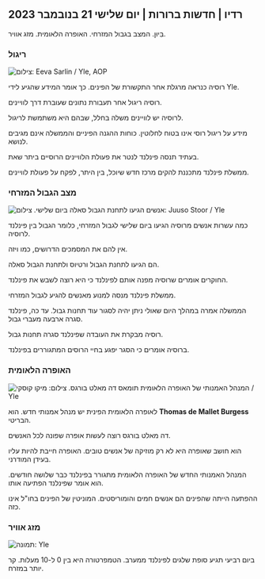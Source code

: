 ## רדיו \| חדשות ברורות \| יום שלישי 21 בנובמבר 2023

בִּיוּן. המצב בגבול המזרחי. האופרה הלאומית. מזג אוויר.

### ריגול

![ צילום: Eeva Sarlin / Yle, AOP](https://images.cdn.yle.fi/image/upload/c_crop,h_562,w_1000,x_0,y_32/ar_1.77777777777777777,c_fill,g_faces,h_6700,h_6700dpr_1.0/q_auto:eco/f_auto/fl_lossy/v1700569701/39-1204215655ca2203557b)

רוסיה כנראה מרגלת אחר התקשורת של הפינים. כך אומר המידע שהגיע לידי Yle.

רוסיה ריגול אחר תעבורת נתונים שעוברת דרך לוויינים.

לרוסיה יש לוויינים משלה בחלל, שבהם היא משתמשת לריגול.

מידע על ריגול רוסי אינו בטוח לחלוטין. כוחות ההגנה הפיניים והממשלה אינם מגיבים לנושא.

בעתיד תנסה פינלנד לנטר את פעולת הלוויינים הרוסיים ביתר שאת.

ממשלת פינלנד מתכננת להקים מרכז חדש שיוכל, בין היתר, לפקח על פעולת לוויינים.

### מצב הגבול המזרחי

![אנשים הגיעו לתחנת הגבול סאלה ביום שלישי. צילום: Juuso Stoor / Yle](https://images.cdn.yle.fi/image/upload/c_crop,h_2515,w_4470,x_0,y_0/ar_1.7777777777777777,c_fill,g_faces,h_675,w.pr/w.prq_auto:eco/f_auto/fl_lossy/v1700575368/39-1203513655b5b4d432e9)

כמה עשרות אנשים מרוסיה הגיעו ביום שלישי לגבול המזרחי, כלומר הגבול בין פינלנד לרוסיה.

אין להם את המסמכים הדרושים, כמו ויזה.

הם הגיעו לתחנת הגבול ורטיוס ולתחנת הגבול סאלה.

החוקרים אומרים שרוסיה מפנה אותם לפינלנד כי היא רוצה לשבש את פינלנד.

ממשלת פינלנד מנסה למנוע מאנשים להגיע לגבול המזרחי.

הממשלה אמרה במהלך היום שאולי ניתן יהיה לסגור עוד תחנות גבול. עד כה, פינלנד סגרה ארבעה מעברי גבול.

רוסיה מבקרת את העובדה שפינלנד סגרה תחנות גבול.

ברוסיה אומרים כי הסגר יפגע בחיי הרוסים המתגוררים בפינלנד.

### האופרה הלאומית

![המנהל האמנותי של האופרה הלאומית תומאס דה מאלט בורגס. צילום: מיקו קוסקי / Yle](https://images.cdn.yle.fi/image/upload/c_crop,h_3078,w_5472,x_0,y_570/ar_1.7777777777777777,c_fill,g_faces,h_1270,0d_670,wq_auto:eco/f_auto/fl_lossy/v1699350873/39-1196938654a091844d91)

לאופרה הלאומית הפינית יש מנהל אמנותי חדש. הוא **Thomas de Mallet Burgess** הבריטי.

דה מאלט בורגס רוצה לעשות אופרה שפונה לכל האנשים.

הוא חושב שאופרה היא לא רק מוזיקה של אנשים טובים. האופרה חייבת להיות עליו בעידן המודרני.

המנהל האמנותי החדש של האופרה הלאומית מתגורר בפינלנד כבר שלושה חודשים. הוא אומר שפינלנד הפתיעה אותו.

ההפתעה הייתה שהפינים הם אנשים חמים והומוריסטים. המוניטין של הפינים בחו"ל אינו כזה.

### מזג אוויר

![ תמונה: Yle](https://images.cdn.yle.fi/image/upload/c_crop,h_1080,w_1919,x_0,y_0/ar_1.7777777777777777,c_fill,g_faces,h_675,w_pr_1200.:eco/f_auto/fl_lossy/v1700579363/39-1204521655cc80468754)

ביום רביעי תגיע סופת שלגים לפינלנד ממערב. הטמפרטורה היא בין 0 ל-10 מעלות. קר יותר במזרח.